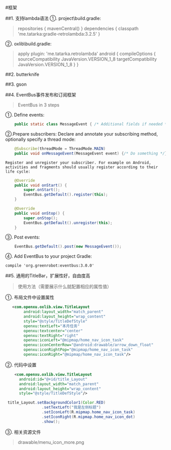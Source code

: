 #框架

##1. 支持lambda语法
①. project\build.gradle:
>   repositories {
        mavenCentral()
    }
    dependencies {
        classpath 'me.tatarka:gradle-retrolambda:3.2.5'
    }

②. oxlib\build.gradle:
>   apply plugin: 'me.tatarka.retrolambda'
    android {
        compileOptions {
            sourceCompatibility JavaVersion.VERSION_1_8
            targetCompatibility JavaVersion.VERSION_1_8
        }
    }

##2. butterknife

##3. gson

##4. EventBus事件发布和订阅框架
> EventBus in 3 steps

①. Define events:
```Java
    public static class MessageEvent { /* Additional fields if needed */ }
```
②.Prepare subscribers: Declare and annotate your subscribing method, optionally specify a thread mode:
```Java
    @Subscribe(threadMode = ThreadMode.MAIN)
    public void onMessageEvent(MessageEvent event) {/* Do something */};
```
    Register and unregister your subscriber. For example on Android, activities and fragments should usually register according to their life cycle:
```Java
    @Override
    public void onStart() {
        super.onStart();
        EventBus.getDefault().register(this);
    }

    @Override
    public void onStop() {
        super.onStop();
        EventBus.getDefault().unregister(this);
    }
```
③. Post events:
```Java
    EventBus.getDefault().post(new MessageEvent());
```

④. Add EventBus to your project
    Gradle:

    compile 'org.greenrobot:eventbus:3.0.0'



##5. 通用的TitleBar，扩展性好，自由度高
> 使用方法（需要展示什么就配置相应的属性值）

①. 布局文件中设置属性
```xml
   <com.openxu.oxlib.view.TitleLayout
        android:layout_width="match_parent"
        android:layout_height="wrap_content"
        style="@style/TitleDefStyle"
        openxu:textLeft="本月任务"
        openxu:textcenter="center"
        openxu:textRight="right"
        openxu:iconLeft="@mipmap/home_nav_icon_task"
        openxu:iconCenterRow="@android:drawable/arrow_down_float"
        openxu:iconRightPop="@mipmap/home_nav_icon_task"
        openxu:iconRight="@mipmap/home_nav_icon_task"/>
```
②. 代码中设置
```xml
    <com.openxu.oxlib.view.TitleLayout
      android:id="@+id/title_Layout"
      android:layout_width="match_parent"
      android:layout_height="wrap_content"
      style="@style/TitleDefStyle"/>
```
```Java
 title_Layout.setBackgroundColor1(Color.RED)
                .setTextLeft("我是左侧标题")
                .setIconLeft(R.mipmap.home_nav_icon_task)
                .setIconRight(R.mipmap.home_nav_icon_dot)
                .show();
```

③. 相关资源文件
> drawable/menu_icon_more.png































